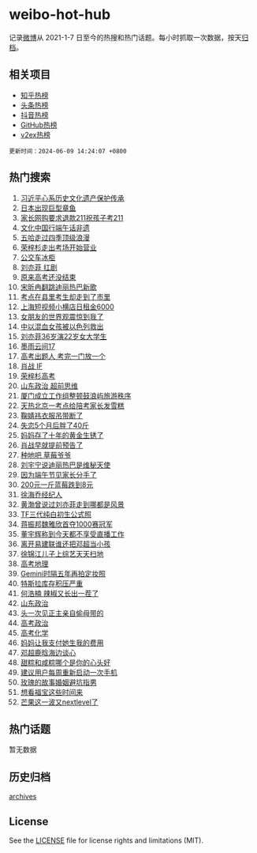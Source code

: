 # weibo-hot-hub

记录[微博](https://www.weibo.com)从 2021-1-7 日至今的热搜和热门话题。每小时抓取一次数据，按天[归档](archives)。

## 相关项目

- [知乎热榜](https://github.com/snaildev/zhihu-hot-hub)
- [头条热榜](https://github.com/snaildev/toutiao-hot-hub)
- [抖音热榜](https://github.com/snaildev/douyin-hot-hub)
- [GitHub热榜](https://github.com/snaildev/github-hot-hub)
- [v2ex热榜](https://github.com/snaildev/v2ex-hot-hub)


`更新时间：2024-06-09 14:24:07 +0800`

## 热门搜索

1. [习近平心系历史文化遗产保护传承](https://m.weibo.cn/search?containerid=100103type%3D1%26t%3D10%26q%3D%23%E4%B9%A0%E8%BF%91%E5%B9%B3%E5%BF%83%E7%B3%BB%E5%8E%86%E5%8F%B2%E6%96%87%E5%8C%96%E9%81%97%E4%BA%A7%E4%BF%9D%E6%8A%A4%E4%BC%A0%E6%89%BF%23&stream_entry_id=51&isnewpage=1&extparam=seat%3D1%26filter_type%3Drealtimehot%26cate%3D10103%26q%3D%2523%25E4%25B9%25A0%25E8%25BF%2591%25E5%25B9%25B3%25E5%25BF%2583%25E7%25B3%25BB%25E5%258E%2586%25E5%258F%25B2%25E6%2596%2587%25E5%258C%2596%25E9%2581%2597%25E4%25BA%25A7%25E4%25BF%259D%25E6%258A%25A4%25E4%25BC%25A0%25E6%2589%25BF%2523%26pos%3D0%26dgr%3D0%26stream_entry_id%3D51%26c_type%3D51%26display_time%3D1717914246%26pre_seqid%3D1717914246452016265129)
1. [日本出现巨型章鱼](https://m.weibo.cn/search?containerid=100103type%3D1%26t%3D10%26q%3D%23%E6%97%A5%E6%9C%AC%E5%87%BA%E7%8E%B0%E5%B7%A8%E5%9E%8B%E7%AB%A0%E9%B1%BC%23&stream_entry_id=31&isnewpage=1&extparam=seat%3D1%26flag%3D1%26filter_type%3Drealtimehot%26lcate%3D5001%26c_type%3D31%26realpos%3D1%26cate%3D5001%26q%3D%2523%25E6%2597%25A5%25E6%259C%25AC%25E5%2587%25BA%25E7%258E%25B0%25E5%25B7%25A8%25E5%259E%258B%25E7%25AB%25A0%25E9%25B1%25BC%2523%26pos%3D0%26band_rank%3D1%26stream_entry_id%3D31%26dgr%3D0%26display_time%3D1717914246%26pre_seqid%3D1717914246452016265129)
1. [家长网购要求退款211祝孩子考211](https://m.weibo.cn/search?containerid=100103type%3D1%26t%3D10%26q%3D%23%E5%AE%B6%E9%95%BF%E7%BD%91%E8%B4%AD%E8%A6%81%E6%B1%82%E9%80%80%E6%AC%BE211%E7%A5%9D%E5%AD%A9%E5%AD%90%E8%80%83211%23&stream_entry_id=31&isnewpage=1&extparam=seat%3D1%26flag%3D2%26filter_type%3Drealtimehot%26lcate%3D5001%26c_type%3D31%26realpos%3D2%26cate%3D5001%26q%3D%2523%25E5%25AE%25B6%25E9%2595%25BF%25E7%25BD%2591%25E8%25B4%25AD%25E8%25A6%2581%25E6%25B1%2582%25E9%2580%2580%25E6%25AC%25BE211%25E7%25A5%259D%25E5%25AD%25A9%25E5%25AD%2590%25E8%2580%2583211%2523%26pos%3D1%26band_rank%3D2%26stream_entry_id%3D31%26dgr%3D0%26display_time%3D1717914246%26pre_seqid%3D1717914246452016265129)
1. [文化中国行端午话非遗](https://m.weibo.cn/search?containerid=100103type%3D1%26t%3D10%26q%3D%23%E6%96%87%E5%8C%96%E4%B8%AD%E5%9B%BD%E8%A1%8C%E7%AB%AF%E5%8D%88%E8%AF%9D%E9%9D%9E%E9%81%97%23&stream_entry_id=31&isnewpage=1&extparam=seat%3D1%26flag%3D0%26filter_type%3Drealtimehot%26lcate%3D5001%26c_type%3D31%26realpos%3D3%26cate%3D5001%26q%3D%2523%25E6%2596%2587%25E5%258C%2596%25E4%25B8%25AD%25E5%259B%25BD%25E8%25A1%258C%25E7%25AB%25AF%25E5%258D%2588%25E8%25AF%259D%25E9%259D%259E%25E9%2581%2597%2523%26pos%3D2%26band_rank%3D3%26stream_entry_id%3D31%26dgr%3D0%26display_time%3D1717914246%26pre_seqid%3D1717914246452016265129)
1. [五哈走过四季顶级浪漫](https://m.weibo.cn/search?containerid=100103type%3D1%26t%3D10%26q%3D%23%E4%BA%94%E5%93%88%E8%B5%B0%E8%BF%87%E5%9B%9B%E5%AD%A3%E9%A1%B6%E7%BA%A7%E6%B5%AA%E6%BC%AB%23&stream_entry_id=31&isnewpage=1&extparam=seat%3D1%26is_ad_pos%3D1%26filter_type%3Drealtimehot%26adid%3D241031%26lcate%3D5001%26c_type%3D31%26cate%3D5001%26q%3D%2523%25E4%25BA%2594%25E5%2593%2588%25E8%25B5%25B0%25E8%25BF%2587%25E5%259B%259B%25E5%25AD%25A3%25E9%25A1%25B6%25E7%25BA%25A7%25E6%25B5%25AA%25E6%25BC%25AB%2523%26dgr%3D0%26band_rank%3D4%26stream_entry_id%3D31%26pos%3D3%26display_time%3D1717914246%26pre_seqid%3D1717914246452016265129)
1. [荣梓杉走出考场开始营业](https://m.weibo.cn/search?containerid=100103type%3D1%26t%3D10%26q%3D%23%E8%8D%A3%E6%A2%93%E6%9D%89%E8%B5%B0%E5%87%BA%E8%80%83%E5%9C%BA%E5%BC%80%E5%A7%8B%E8%90%A5%E4%B8%9A%23&stream_entry_id=31&isnewpage=1&extparam=seat%3D1%26flag%3D1%26filter_type%3Drealtimehot%26lcate%3D5001%26c_type%3D31%26realpos%3D4%26cate%3D5001%26q%3D%2523%25E8%258D%25A3%25E6%25A2%2593%25E6%259D%2589%25E8%25B5%25B0%25E5%2587%25BA%25E8%2580%2583%25E5%259C%25BA%25E5%25BC%2580%25E5%25A7%258B%25E8%2590%25A5%25E4%25B8%259A%2523%26pos%3D4%26band_rank%3D4%26stream_entry_id%3D31%26dgr%3D0%26display_time%3D1717914246%26pre_seqid%3D1717914246452016265129)
1. [公交车冰柜](https://m.weibo.cn/search?containerid=100103type%3D1%26t%3D10%26q%3D%23%E5%85%AC%E4%BA%A4%E8%BD%A6%E5%86%B0%E6%9F%9C%23&stream_entry_id=31&isnewpage=1&extparam=seat%3D1%26flag%3D1%26filter_type%3Drealtimehot%26lcate%3D5001%26c_type%3D31%26realpos%3D5%26cate%3D5001%26q%3D%2523%25E5%2585%25AC%25E4%25BA%25A4%25E8%25BD%25A6%25E5%2586%25B0%25E6%259F%259C%2523%26pos%3D5%26band_rank%3D5%26stream_entry_id%3D31%26dgr%3D0%26display_time%3D1717914246%26pre_seqid%3D1717914246452016265129)
1. [刘亦菲 扛剧](https://m.weibo.cn/search?containerid=100103type%3D1%26t%3D10%26q%3D%E5%88%98%E4%BA%A6%E8%8F%B2+%E6%89%9B%E5%89%A7&stream_entry_id=31&isnewpage=1&extparam=seat%3D1%26flag%3D2%26filter_type%3Drealtimehot%26lcate%3D5001%26c_type%3D31%26realpos%3D6%26cate%3D5001%26q%3D%25E5%2588%2598%25E4%25BA%25A6%25E8%258F%25B2%2520%25E6%2589%259B%25E5%2589%25A7%26pos%3D6%26band_rank%3D6%26stream_entry_id%3D31%26dgr%3D0%26display_time%3D1717914246%26pre_seqid%3D1717914246452016265129)
1. [原来高考还没结束](https://m.weibo.cn/search?containerid=100103type%3D1%26t%3D10%26q%3D%23%E5%8E%9F%E6%9D%A5%E9%AB%98%E8%80%83%E8%BF%98%E6%B2%A1%E7%BB%93%E6%9D%9F%23&stream_entry_id=31&isnewpage=1&extparam=seat%3D1%26flag%3D1%26filter_type%3Drealtimehot%26lcate%3D5001%26c_type%3D31%26realpos%3D7%26cate%3D5001%26q%3D%2523%25E5%258E%259F%25E6%259D%25A5%25E9%25AB%2598%25E8%2580%2583%25E8%25BF%2598%25E6%25B2%25A1%25E7%25BB%2593%25E6%259D%259F%2523%26pos%3D7%26band_rank%3D7%26stream_entry_id%3D31%26dgr%3D0%26display_time%3D1717914246%26pre_seqid%3D1717914246452016265129)
1. [宋昕冉翻跳迪丽热巴新歌](https://m.weibo.cn/search?containerid=100103type%3D1%26t%3D10%26q%3D%E5%AE%8B%E6%98%95%E5%86%89%E7%BF%BB%E8%B7%B3%E8%BF%AA%E4%B8%BD%E7%83%AD%E5%B7%B4%E6%96%B0%E6%AD%8C&stream_entry_id=31&isnewpage=1&extparam=seat%3D1%26flag%3D1%26filter_type%3Drealtimehot%26lcate%3D5001%26c_type%3D31%26realpos%3D8%26cate%3D5001%26q%3D%25E5%25AE%258B%25E6%2598%2595%25E5%2586%2589%25E7%25BF%25BB%25E8%25B7%25B3%25E8%25BF%25AA%25E4%25B8%25BD%25E7%2583%25AD%25E5%25B7%25B4%25E6%2596%25B0%25E6%25AD%258C%26pos%3D8%26band_rank%3D8%26stream_entry_id%3D31%26dgr%3D0%26display_time%3D1717914246%26pre_seqid%3D1717914246452016265129)
1. [考点在县里考生却走到了市里](https://m.weibo.cn/search?containerid=100103type%3D1%26t%3D10%26q%3D%23%E8%80%83%E7%82%B9%E5%9C%A8%E5%8E%BF%E9%87%8C%E8%80%83%E7%94%9F%E5%8D%B4%E8%B5%B0%E5%88%B0%E4%BA%86%E5%B8%82%E9%87%8C%23&stream_entry_id=31&isnewpage=1&extparam=seat%3D1%26flag%3D0%26filter_type%3Drealtimehot%26lcate%3D5001%26c_type%3D31%26realpos%3D9%26cate%3D5001%26q%3D%2523%25E8%2580%2583%25E7%2582%25B9%25E5%259C%25A8%25E5%258E%25BF%25E9%2587%258C%25E8%2580%2583%25E7%2594%259F%25E5%258D%25B4%25E8%25B5%25B0%25E5%2588%25B0%25E4%25BA%2586%25E5%25B8%2582%25E9%2587%258C%2523%26pos%3D9%26band_rank%3D9%26stream_entry_id%3D31%26dgr%3D0%26display_time%3D1717914246%26pre_seqid%3D1717914246452016265129)
1. [上海短视频小横店日租金6000](https://m.weibo.cn/search?containerid=100103type%3D1%26t%3D10%26q%3D%23%E4%B8%8A%E6%B5%B7%E7%9F%AD%E8%A7%86%E9%A2%91%E5%B0%8F%E6%A8%AA%E5%BA%97%E6%97%A5%E7%A7%9F%E9%87%916000%23&stream_entry_id=31&isnewpage=1&extparam=seat%3D1%26flag%3D1%26filter_type%3Drealtimehot%26lcate%3D5001%26c_type%3D31%26realpos%3D10%26cate%3D5001%26q%3D%2523%25E4%25B8%258A%25E6%25B5%25B7%25E7%259F%25AD%25E8%25A7%2586%25E9%25A2%2591%25E5%25B0%258F%25E6%25A8%25AA%25E5%25BA%2597%25E6%2597%25A5%25E7%25A7%259F%25E9%2587%25916000%2523%26pos%3D10%26band_rank%3D10%26stream_entry_id%3D31%26dgr%3D0%26display_time%3D1717914246%26pre_seqid%3D1717914246452016265129)
1. [女朋友的世界观震惊到我了](https://m.weibo.cn/search?containerid=100103type%3D1%26t%3D10%26q%3D%E5%A5%B3%E6%9C%8B%E5%8F%8B%E7%9A%84%E4%B8%96%E7%95%8C%E8%A7%82%E9%9C%87%E6%83%8A%E5%88%B0%E6%88%91%E4%BA%86&stream_entry_id=31&isnewpage=1&extparam=seat%3D1%26flag%3D1%26filter_type%3Drealtimehot%26lcate%3D5001%26c_type%3D31%26realpos%3D11%26cate%3D5001%26q%3D%25E5%25A5%25B3%25E6%259C%258B%25E5%258F%258B%25E7%259A%2584%25E4%25B8%2596%25E7%2595%258C%25E8%25A7%2582%25E9%259C%2587%25E6%2583%258A%25E5%2588%25B0%25E6%2588%2591%25E4%25BA%2586%26pos%3D11%26band_rank%3D11%26stream_entry_id%3D31%26dgr%3D0%26display_time%3D1717914246%26pre_seqid%3D1717914246452016265129)
1. [中以混血女孩被以色列救出](https://m.weibo.cn/search?containerid=100103type%3D1%26t%3D10%26q%3D%23%E4%B8%AD%E4%BB%A5%E6%B7%B7%E8%A1%80%E5%A5%B3%E5%AD%A9%E8%A2%AB%E4%BB%A5%E8%89%B2%E5%88%97%E6%95%91%E5%87%BA%23&stream_entry_id=31&isnewpage=1&extparam=seat%3D1%26flag%3D0%26filter_type%3Drealtimehot%26lcate%3D5001%26c_type%3D31%26realpos%3D12%26cate%3D5001%26q%3D%2523%25E4%25B8%25AD%25E4%25BB%25A5%25E6%25B7%25B7%25E8%25A1%2580%25E5%25A5%25B3%25E5%25AD%25A9%25E8%25A2%25AB%25E4%25BB%25A5%25E8%2589%25B2%25E5%2588%2597%25E6%2595%2591%25E5%2587%25BA%2523%26pos%3D12%26band_rank%3D12%26stream_entry_id%3D31%26dgr%3D0%26display_time%3D1717914246%26pre_seqid%3D1717914246452016265129)
1. [刘亦菲36岁演22岁女大学生](https://m.weibo.cn/search?containerid=100103type%3D1%26t%3D10%26q%3D%23%E5%88%98%E4%BA%A6%E8%8F%B236%E5%B2%81%E6%BC%9422%E5%B2%81%E5%A5%B3%E5%A4%A7%E5%AD%A6%E7%94%9F%23&stream_entry_id=31&isnewpage=1&extparam=seat%3D1%26flag%3D2%26filter_type%3Drealtimehot%26lcate%3D5001%26c_type%3D31%26realpos%3D13%26cate%3D5001%26q%3D%2523%25E5%2588%2598%25E4%25BA%25A6%25E8%258F%25B236%25E5%25B2%2581%25E6%25BC%259422%25E5%25B2%2581%25E5%25A5%25B3%25E5%25A4%25A7%25E5%25AD%25A6%25E7%2594%259F%2523%26pos%3D13%26band_rank%3D13%26stream_entry_id%3D31%26dgr%3D0%26display_time%3D1717914246%26pre_seqid%3D1717914246452016265129)
1. [墨雨云间17](https://m.weibo.cn/search?containerid=100103type%3D1%26t%3D10%26q%3D%E5%A2%A8%E9%9B%A8%E4%BA%91%E9%97%B417&stream_entry_id=31&isnewpage=1&extparam=seat%3D1%26flag%3D1%26filter_type%3Drealtimehot%26lcate%3D5001%26c_type%3D31%26realpos%3D14%26cate%3D5001%26q%3D%25E5%25A2%25A8%25E9%259B%25A8%25E4%25BA%2591%25E9%2597%25B417%26pos%3D14%26band_rank%3D14%26stream_entry_id%3D31%26dgr%3D0%26display_time%3D1717914246%26pre_seqid%3D1717914246452016265129)
1. [高考出题人 考完一门放一个](https://m.weibo.cn/search?containerid=100103type%3D1%26t%3D10%26q%3D%E9%AB%98%E8%80%83%E5%87%BA%E9%A2%98%E4%BA%BA+%E8%80%83%E5%AE%8C%E4%B8%80%E9%97%A8%E6%94%BE%E4%B8%80%E4%B8%AA&stream_entry_id=31&isnewpage=1&extparam=seat%3D1%26flag%3D1%26filter_type%3Drealtimehot%26lcate%3D5001%26c_type%3D31%26realpos%3D15%26cate%3D5001%26q%3D%25E9%25AB%2598%25E8%2580%2583%25E5%2587%25BA%25E9%25A2%2598%25E4%25BA%25BA%2520%25E8%2580%2583%25E5%25AE%258C%25E4%25B8%2580%25E9%2597%25A8%25E6%2594%25BE%25E4%25B8%2580%25E4%25B8%25AA%26pos%3D15%26band_rank%3D15%26stream_entry_id%3D31%26dgr%3D0%26display_time%3D1717914246%26pre_seqid%3D1717914246452016265129)
1. [肖战 IF](https://m.weibo.cn/search?containerid=100103type%3D1%26t%3D10%26q%3D%E8%82%96%E6%88%98+IF&stream_entry_id=31&isnewpage=1&extparam=seat%3D1%26flag%3D0%26filter_type%3Drealtimehot%26lcate%3D5001%26c_type%3D31%26realpos%3D16%26cate%3D5001%26q%3D%25E8%2582%2596%25E6%2588%2598%2520IF%26pos%3D16%26band_rank%3D16%26stream_entry_id%3D31%26dgr%3D0%26display_time%3D1717914246%26pre_seqid%3D1717914246452016265129)
1. [荣梓杉高考](https://m.weibo.cn/search?containerid=100103type%3D1%26t%3D10%26q%3D%E8%8D%A3%E6%A2%93%E6%9D%89%E9%AB%98%E8%80%83&stream_entry_id=31&isnewpage=1&extparam=seat%3D1%26flag%3D1%26filter_type%3Drealtimehot%26lcate%3D5001%26c_type%3D31%26realpos%3D17%26cate%3D5001%26q%3D%25E8%258D%25A3%25E6%25A2%2593%25E6%259D%2589%25E9%25AB%2598%25E8%2580%2583%26pos%3D17%26band_rank%3D17%26stream_entry_id%3D31%26dgr%3D0%26display_time%3D1717914246%26pre_seqid%3D1717914246452016265129)
1. [山东政治 超前思维](https://m.weibo.cn/search?containerid=100103type%3D1%26t%3D10%26q%3D%E5%B1%B1%E4%B8%9C%E6%94%BF%E6%B2%BB+%E8%B6%85%E5%89%8D%E6%80%9D%E7%BB%B4&stream_entry_id=31&isnewpage=1&extparam=seat%3D1%26flag%3D1%26filter_type%3Drealtimehot%26lcate%3D5001%26c_type%3D31%26realpos%3D18%26cate%3D5001%26q%3D%25E5%25B1%25B1%25E4%25B8%259C%25E6%2594%25BF%25E6%25B2%25BB%2520%25E8%25B6%2585%25E5%2589%258D%25E6%2580%259D%25E7%25BB%25B4%26pos%3D18%26band_rank%3D18%26stream_entry_id%3D31%26dgr%3D0%26display_time%3D1717914246%26pre_seqid%3D1717914246452016265129)
1. [厦门成立工作组整顿鼓浪屿旅游秩序](https://m.weibo.cn/search?containerid=100103type%3D1%26t%3D10%26q%3D%23%E5%8E%A6%E9%97%A8%E6%88%90%E7%AB%8B%E5%B7%A5%E4%BD%9C%E7%BB%84%E6%95%B4%E9%A1%BF%E9%BC%93%E6%B5%AA%E5%B1%BF%E6%97%85%E6%B8%B8%E7%A7%A9%E5%BA%8F%23&stream_entry_id=31&isnewpage=1&extparam=seat%3D1%26flag%3D0%26filter_type%3Drealtimehot%26lcate%3D5001%26c_type%3D31%26realpos%3D19%26cate%3D5001%26q%3D%2523%25E5%258E%25A6%25E9%2597%25A8%25E6%2588%2590%25E7%25AB%258B%25E5%25B7%25A5%25E4%25BD%259C%25E7%25BB%2584%25E6%2595%25B4%25E9%25A1%25BF%25E9%25BC%2593%25E6%25B5%25AA%25E5%25B1%25BF%25E6%2597%2585%25E6%25B8%25B8%25E7%25A7%25A9%25E5%25BA%258F%2523%26pos%3D19%26band_rank%3D19%26stream_entry_id%3D31%26dgr%3D0%26display_time%3D1717914246%26pre_seqid%3D1717914246452016265129)
1. [天热北京一考点给陪考家长发雪糕](https://m.weibo.cn/search?containerid=100103type%3D1%26t%3D10%26q%3D%23%E5%A4%A9%E7%83%AD%E5%8C%97%E4%BA%AC%E4%B8%80%E8%80%83%E7%82%B9%E7%BB%99%E9%99%AA%E8%80%83%E5%AE%B6%E9%95%BF%E5%8F%91%E9%9B%AA%E7%B3%95%23&stream_entry_id=31&isnewpage=1&extparam=seat%3D1%26flag%3D32768%26filter_type%3Drealtimehot%26lcate%3D5001%26c_type%3D31%26realpos%3D20%26cate%3D5001%26q%3D%2523%25E5%25A4%25A9%25E7%2583%25AD%25E5%258C%2597%25E4%25BA%25AC%25E4%25B8%2580%25E8%2580%2583%25E7%2582%25B9%25E7%25BB%2599%25E9%2599%25AA%25E8%2580%2583%25E5%25AE%25B6%25E9%2595%25BF%25E5%258F%2591%25E9%259B%25AA%25E7%25B3%2595%2523%26pos%3D20%26band_rank%3D20%26stream_entry_id%3D31%26dgr%3D0%26display_time%3D1717914246%26pre_seqid%3D1717914246452016265129)
1. [鞠婧祎衣服吊带断了](https://m.weibo.cn/search?containerid=100103type%3D1%26t%3D10%26q%3D%23%E9%9E%A0%E5%A9%A7%E7%A5%8E%E8%A1%A3%E6%9C%8D%E5%90%8A%E5%B8%A6%E6%96%AD%E4%BA%86%23&stream_entry_id=31&isnewpage=1&extparam=seat%3D1%26flag%3D2%26filter_type%3Drealtimehot%26lcate%3D5001%26c_type%3D31%26realpos%3D21%26cate%3D5001%26q%3D%2523%25E9%259E%25A0%25E5%25A9%25A7%25E7%25A5%258E%25E8%25A1%25A3%25E6%259C%258D%25E5%2590%258A%25E5%25B8%25A6%25E6%2596%25AD%25E4%25BA%2586%2523%26pos%3D21%26band_rank%3D21%26stream_entry_id%3D31%26dgr%3D0%26display_time%3D1717914246%26pre_seqid%3D1717914246452016265129)
1. [失恋5个月后胖了40斤](https://m.weibo.cn/search?containerid=100103type%3D1%26t%3D10%26q%3D%23%E5%A4%B1%E6%81%8B5%E4%B8%AA%E6%9C%88%E5%90%8E%E8%83%96%E4%BA%8640%E6%96%A4%23&stream_entry_id=31&isnewpage=1&extparam=seat%3D1%26flag%3D0%26filter_type%3Drealtimehot%26lcate%3D5001%26c_type%3D31%26realpos%3D22%26cate%3D5001%26q%3D%2523%25E5%25A4%25B1%25E6%2581%258B5%25E4%25B8%25AA%25E6%259C%2588%25E5%2590%258E%25E8%2583%2596%25E4%25BA%258640%25E6%2596%25A4%2523%26pos%3D22%26band_rank%3D22%26stream_entry_id%3D31%26dgr%3D0%26display_time%3D1717914246%26pre_seqid%3D1717914246452016265129)
1. [妈妈存了十年的黄金生锈了](https://m.weibo.cn/search?containerid=100103type%3D1%26t%3D10%26q%3D%23%E5%A6%88%E5%A6%88%E5%AD%98%E4%BA%86%E5%8D%81%E5%B9%B4%E7%9A%84%E9%BB%84%E9%87%91%E7%94%9F%E9%94%88%E4%BA%86%23&stream_entry_id=31&isnewpage=1&extparam=seat%3D1%26flag%3D2%26filter_type%3Drealtimehot%26lcate%3D5001%26c_type%3D31%26realpos%3D23%26cate%3D5001%26q%3D%2523%25E5%25A6%2588%25E5%25A6%2588%25E5%25AD%2598%25E4%25BA%2586%25E5%258D%2581%25E5%25B9%25B4%25E7%259A%2584%25E9%25BB%2584%25E9%2587%2591%25E7%2594%259F%25E9%2594%2588%25E4%25BA%2586%2523%26pos%3D23%26band_rank%3D23%26stream_entry_id%3D31%26dgr%3D0%26display_time%3D1717914246%26pre_seqid%3D1717914246452016265129)
1. [肖战早就提前预告了](https://m.weibo.cn/search?containerid=100103type%3D1%26t%3D10%26q%3D%23%E8%82%96%E6%88%98%E6%97%A9%E5%B0%B1%E6%8F%90%E5%89%8D%E9%A2%84%E5%91%8A%E4%BA%86%23&stream_entry_id=31&isnewpage=1&extparam=seat%3D1%26flag%3D1%26filter_type%3Drealtimehot%26lcate%3D5001%26c_type%3D31%26realpos%3D24%26cate%3D5001%26q%3D%2523%25E8%2582%2596%25E6%2588%2598%25E6%2597%25A9%25E5%25B0%25B1%25E6%258F%2590%25E5%2589%258D%25E9%25A2%2584%25E5%2591%258A%25E4%25BA%2586%2523%26pos%3D24%26band_rank%3D24%26stream_entry_id%3D31%26dgr%3D0%26display_time%3D1717914246%26pre_seqid%3D1717914246452016265129)
1. [种地吧 草莓爷爷](https://m.weibo.cn/search?containerid=100103type%3D1%26t%3D10%26q%3D%E7%A7%8D%E5%9C%B0%E5%90%A7+%E8%8D%89%E8%8E%93%E7%88%B7%E7%88%B7&stream_entry_id=31&isnewpage=1&extparam=seat%3D1%26flag%3D0%26filter_type%3Drealtimehot%26lcate%3D5001%26c_type%3D31%26realpos%3D25%26cate%3D5001%26q%3D%25E7%25A7%258D%25E5%259C%25B0%25E5%2590%25A7%2520%25E8%258D%2589%25E8%258E%2593%25E7%2588%25B7%25E7%2588%25B7%26pos%3D25%26band_rank%3D25%26stream_entry_id%3D31%26dgr%3D0%26display_time%3D1717914246%26pre_seqid%3D1717914246452016265129)
1. [刘宇宁说迪丽热巴是维秘天使](https://m.weibo.cn/search?containerid=100103type%3D1%26t%3D10%26q%3D%23%E5%88%98%E5%AE%87%E5%AE%81%E8%AF%B4%E8%BF%AA%E4%B8%BD%E7%83%AD%E5%B7%B4%E6%98%AF%E7%BB%B4%E7%A7%98%E5%A4%A9%E4%BD%BF%23&stream_entry_id=31&isnewpage=1&extparam=seat%3D1%26flag%3D1%26filter_type%3Drealtimehot%26lcate%3D5001%26c_type%3D31%26realpos%3D26%26cate%3D5001%26q%3D%2523%25E5%2588%2598%25E5%25AE%2587%25E5%25AE%2581%25E8%25AF%25B4%25E8%25BF%25AA%25E4%25B8%25BD%25E7%2583%25AD%25E5%25B7%25B4%25E6%2598%25AF%25E7%25BB%25B4%25E7%25A7%2598%25E5%25A4%25A9%25E4%25BD%25BF%2523%26pos%3D26%26band_rank%3D26%26stream_entry_id%3D31%26dgr%3D0%26display_time%3D1717914246%26pre_seqid%3D1717914246452016265129)
1. [因为端午节见家长分手了](https://m.weibo.cn/search?containerid=100103type%3D1%26t%3D10%26q%3D%23%E5%9B%A0%E4%B8%BA%E7%AB%AF%E5%8D%88%E8%8A%82%E8%A7%81%E5%AE%B6%E9%95%BF%E5%88%86%E6%89%8B%E4%BA%86%23&stream_entry_id=31&isnewpage=1&extparam=seat%3D1%26flag%3D0%26filter_type%3Drealtimehot%26lcate%3D5001%26c_type%3D31%26realpos%3D27%26cate%3D5001%26q%3D%2523%25E5%259B%25A0%25E4%25B8%25BA%25E7%25AB%25AF%25E5%258D%2588%25E8%258A%2582%25E8%25A7%2581%25E5%25AE%25B6%25E9%2595%25BF%25E5%2588%2586%25E6%2589%258B%25E4%25BA%2586%2523%26pos%3D27%26band_rank%3D27%26stream_entry_id%3D31%26dgr%3D0%26display_time%3D1717914246%26pre_seqid%3D1717914246452016265129)
1. [200元一斤蓝莓跌到8元](https://m.weibo.cn/search?containerid=100103type%3D1%26t%3D10%26q%3D%23200%E5%85%83%E4%B8%80%E6%96%A4%E8%93%9D%E8%8E%93%E8%B7%8C%E5%88%B08%E5%85%83%23&stream_entry_id=31&isnewpage=1&extparam=seat%3D1%26flag%3D1%26filter_type%3Drealtimehot%26lcate%3D5001%26c_type%3D31%26realpos%3D28%26cate%3D5001%26q%3D%2523200%25E5%2585%2583%25E4%25B8%2580%25E6%2596%25A4%25E8%2593%259D%25E8%258E%2593%25E8%25B7%258C%25E5%2588%25B08%25E5%2585%2583%2523%26pos%3D28%26band_rank%3D28%26stream_entry_id%3D31%26dgr%3D0%26display_time%3D1717914246%26pre_seqid%3D1717914246452016265129)
1. [徐海乔经纪人](https://m.weibo.cn/search?containerid=100103type%3D1%26t%3D10%26q%3D%E5%BE%90%E6%B5%B7%E4%B9%94%E7%BB%8F%E7%BA%AA%E4%BA%BA&stream_entry_id=31&isnewpage=1&extparam=seat%3D1%26flag%3D0%26filter_type%3Drealtimehot%26lcate%3D5001%26c_type%3D31%26realpos%3D29%26cate%3D5001%26q%3D%25E5%25BE%2590%25E6%25B5%25B7%25E4%25B9%2594%25E7%25BB%258F%25E7%25BA%25AA%25E4%25BA%25BA%26pos%3D29%26band_rank%3D29%26stream_entry_id%3D31%26dgr%3D0%26display_time%3D1717914246%26pre_seqid%3D1717914246452016265129)
1. [黄渤曾说过刘亦菲走到哪都是风景](https://m.weibo.cn/search?containerid=100103type%3D1%26t%3D10%26q%3D%23%E9%BB%84%E6%B8%A4%E6%9B%BE%E8%AF%B4%E8%BF%87%E5%88%98%E4%BA%A6%E8%8F%B2%E8%B5%B0%E5%88%B0%E5%93%AA%E9%83%BD%E6%98%AF%E9%A3%8E%E6%99%AF%23&stream_entry_id=31&isnewpage=1&extparam=seat%3D1%26flag%3D1%26filter_type%3Drealtimehot%26lcate%3D5001%26c_type%3D31%26realpos%3D30%26cate%3D5001%26q%3D%2523%25E9%25BB%2584%25E6%25B8%25A4%25E6%259B%25BE%25E8%25AF%25B4%25E8%25BF%2587%25E5%2588%2598%25E4%25BA%25A6%25E8%258F%25B2%25E8%25B5%25B0%25E5%2588%25B0%25E5%2593%25AA%25E9%2583%25BD%25E6%2598%25AF%25E9%25A3%258E%25E6%2599%25AF%2523%26pos%3D30%26band_rank%3D30%26stream_entry_id%3D31%26dgr%3D0%26display_time%3D1717914246%26pre_seqid%3D1717914246452016265129)
1. [TF三代纯白初生公式照](https://m.weibo.cn/search?containerid=100103type%3D1%26t%3D10%26q%3D%23TF%E4%B8%89%E4%BB%A3%E7%BA%AF%E7%99%BD%E5%88%9D%E7%94%9F%E5%85%AC%E5%BC%8F%E7%85%A7%23&stream_entry_id=31&isnewpage=1&extparam=seat%3D1%26flag%3D1%26filter_type%3Drealtimehot%26lcate%3D5001%26c_type%3D31%26realpos%3D31%26cate%3D5001%26q%3D%2523TF%25E4%25B8%2589%25E4%25BB%25A3%25E7%25BA%25AF%25E7%2599%25BD%25E5%2588%259D%25E7%2594%259F%25E5%2585%25AC%25E5%25BC%258F%25E7%2585%25A7%2523%26pos%3D31%26band_rank%3D31%26stream_entry_id%3D31%26dgr%3D0%26display_time%3D1717914246%26pre_seqid%3D1717914246452016265129)
1. [蒋振邦魏雅欣首夺1000赛冠军](https://m.weibo.cn/search?containerid=100103type%3D1%26t%3D10%26q%3D%23%E8%92%8B%E6%8C%AF%E9%82%A6%E9%AD%8F%E9%9B%85%E6%AC%A3%E9%A6%96%E5%A4%BA1000%E8%B5%9B%E5%86%A0%E5%86%9B%23&stream_entry_id=31&isnewpage=1&extparam=seat%3D1%26flag%3D1%26filter_type%3Drealtimehot%26lcate%3D5001%26c_type%3D31%26realpos%3D32%26cate%3D5001%26q%3D%2523%25E8%2592%258B%25E6%258C%25AF%25E9%2582%25A6%25E9%25AD%258F%25E9%259B%2585%25E6%25AC%25A3%25E9%25A6%2596%25E5%25A4%25BA1000%25E8%25B5%259B%25E5%2586%25A0%25E5%2586%259B%2523%26pos%3D32%26band_rank%3D32%26stream_entry_id%3D31%26dgr%3D0%26display_time%3D1717914246%26pre_seqid%3D1717914246452016265129)
1. [董宇辉称到今天都不享受直播工作](https://m.weibo.cn/search?containerid=100103type%3D1%26t%3D10%26q%3D%23%E8%91%A3%E5%AE%87%E8%BE%89%E7%A7%B0%E5%88%B0%E4%BB%8A%E5%A4%A9%E9%83%BD%E4%B8%8D%E4%BA%AB%E5%8F%97%E7%9B%B4%E6%92%AD%E5%B7%A5%E4%BD%9C%23&stream_entry_id=31&isnewpage=1&extparam=seat%3D1%26flag%3D1%26filter_type%3Drealtimehot%26lcate%3D5001%26c_type%3D31%26realpos%3D33%26cate%3D5001%26q%3D%2523%25E8%2591%25A3%25E5%25AE%2587%25E8%25BE%2589%25E7%25A7%25B0%25E5%2588%25B0%25E4%25BB%258A%25E5%25A4%25A9%25E9%2583%25BD%25E4%25B8%258D%25E4%25BA%25AB%25E5%258F%2597%25E7%259B%25B4%25E6%2592%25AD%25E5%25B7%25A5%25E4%25BD%259C%2523%26pos%3D33%26band_rank%3D33%26stream_entry_id%3D31%26dgr%3D0%26display_time%3D1717914246%26pre_seqid%3D1717914246452016265129)
1. [离开易建联谁还把邓超当小孩](https://m.weibo.cn/search?containerid=100103type%3D1%26t%3D10%26q%3D%23%E7%A6%BB%E5%BC%80%E6%98%93%E5%BB%BA%E8%81%94%E8%B0%81%E8%BF%98%E6%8A%8A%E9%82%93%E8%B6%85%E5%BD%93%E5%B0%8F%E5%AD%A9%23&stream_entry_id=31&isnewpage=1&extparam=seat%3D1%26flag%3D0%26filter_type%3Drealtimehot%26lcate%3D5001%26c_type%3D31%26realpos%3D34%26cate%3D5001%26q%3D%2523%25E7%25A6%25BB%25E5%25BC%2580%25E6%2598%2593%25E5%25BB%25BA%25E8%2581%2594%25E8%25B0%2581%25E8%25BF%2598%25E6%258A%258A%25E9%2582%2593%25E8%25B6%2585%25E5%25BD%2593%25E5%25B0%258F%25E5%25AD%25A9%2523%26pos%3D34%26band_rank%3D34%26stream_entry_id%3D31%26dgr%3D0%26display_time%3D1717914246%26pre_seqid%3D1717914246452016265129)
1. [徐锦江儿子上综艺天天扫地](https://m.weibo.cn/search?containerid=100103type%3D1%26t%3D10%26q%3D%23%E5%BE%90%E9%94%A6%E6%B1%9F%E5%84%BF%E5%AD%90%E4%B8%8A%E7%BB%BC%E8%89%BA%E5%A4%A9%E5%A4%A9%E6%89%AB%E5%9C%B0%23&stream_entry_id=31&isnewpage=1&extparam=seat%3D1%26flag%3D1%26filter_type%3Drealtimehot%26lcate%3D5001%26c_type%3D31%26realpos%3D35%26cate%3D5001%26q%3D%2523%25E5%25BE%2590%25E9%2594%25A6%25E6%25B1%259F%25E5%2584%25BF%25E5%25AD%2590%25E4%25B8%258A%25E7%25BB%25BC%25E8%2589%25BA%25E5%25A4%25A9%25E5%25A4%25A9%25E6%2589%25AB%25E5%259C%25B0%2523%26pos%3D35%26band_rank%3D35%26stream_entry_id%3D31%26dgr%3D0%26display_time%3D1717914246%26pre_seqid%3D1717914246452016265129)
1. [高考地理](https://m.weibo.cn/search?containerid=100103type%3D1%26t%3D10%26q%3D%E9%AB%98%E8%80%83%E5%9C%B0%E7%90%86&stream_entry_id=31&isnewpage=1&extparam=seat%3D1%26flag%3D0%26filter_type%3Drealtimehot%26lcate%3D5001%26c_type%3D31%26realpos%3D36%26cate%3D5001%26q%3D%25E9%25AB%2598%25E8%2580%2583%25E5%259C%25B0%25E7%2590%2586%26pos%3D36%26band_rank%3D36%26stream_entry_id%3D31%26dgr%3D0%26display_time%3D1717914246%26pre_seqid%3D1717914246452016265129)
1. [Gemini时隔五年再拍定妆照](https://m.weibo.cn/search?containerid=100103type%3D1%26t%3D10%26q%3D%23Gemini%E6%97%B6%E9%9A%94%E4%BA%94%E5%B9%B4%E5%86%8D%E6%8B%8D%E5%AE%9A%E5%A6%86%E7%85%A7%23&stream_entry_id=31&isnewpage=1&extparam=seat%3D1%26flag%3D1%26filter_type%3Drealtimehot%26lcate%3D5001%26c_type%3D31%26realpos%3D37%26cate%3D5001%26q%3D%2523Gemini%25E6%2597%25B6%25E9%259A%2594%25E4%25BA%2594%25E5%25B9%25B4%25E5%2586%258D%25E6%258B%258D%25E5%25AE%259A%25E5%25A6%2586%25E7%2585%25A7%2523%26pos%3D37%26band_rank%3D37%26stream_entry_id%3D31%26dgr%3D0%26display_time%3D1717914246%26pre_seqid%3D1717914246452016265129)
1. [特斯拉库存积压严重](https://m.weibo.cn/search?containerid=100103type%3D1%26t%3D10%26q%3D%23%E7%89%B9%E6%96%AF%E6%8B%89%E5%BA%93%E5%AD%98%E7%A7%AF%E5%8E%8B%E4%B8%A5%E9%87%8D%23&stream_entry_id=31&isnewpage=1&extparam=seat%3D1%26flag%3D1%26filter_type%3Drealtimehot%26lcate%3D5001%26c_type%3D31%26realpos%3D38%26cate%3D5001%26q%3D%2523%25E7%2589%25B9%25E6%2596%25AF%25E6%258B%2589%25E5%25BA%2593%25E5%25AD%2598%25E7%25A7%25AF%25E5%258E%258B%25E4%25B8%25A5%25E9%2587%258D%2523%26pos%3D38%26band_rank%3D38%26stream_entry_id%3D31%26dgr%3D0%26display_time%3D1717914246%26pre_seqid%3D1717914246452016265129)
1. [何浩楠 辣椒又长出一茬了](https://m.weibo.cn/search?containerid=100103type%3D1%26t%3D10%26q%3D%E4%BD%95%E6%B5%A9%E6%A5%A0+%E8%BE%A3%E6%A4%92%E5%8F%88%E9%95%BF%E5%87%BA%E4%B8%80%E8%8C%AC%E4%BA%86&stream_entry_id=31&isnewpage=1&extparam=seat%3D1%26flag%3D1%26filter_type%3Drealtimehot%26lcate%3D5001%26c_type%3D31%26realpos%3D39%26cate%3D5001%26q%3D%25E4%25BD%2595%25E6%25B5%25A9%25E6%25A5%25A0%2520%25E8%25BE%25A3%25E6%25A4%2592%25E5%258F%2588%25E9%2595%25BF%25E5%2587%25BA%25E4%25B8%2580%25E8%258C%25AC%25E4%25BA%2586%26pos%3D39%26band_rank%3D39%26stream_entry_id%3D31%26dgr%3D0%26display_time%3D1717914246%26pre_seqid%3D1717914246452016265129)
1. [山东政治](https://m.weibo.cn/search?containerid=100103type%3D1%26t%3D10%26q%3D%E5%B1%B1%E4%B8%9C%E6%94%BF%E6%B2%BB&stream_entry_id=31&isnewpage=1&extparam=seat%3D1%26flag%3D0%26filter_type%3Drealtimehot%26lcate%3D5001%26c_type%3D31%26realpos%3D40%26cate%3D5001%26q%3D%25E5%25B1%25B1%25E4%25B8%259C%25E6%2594%25BF%25E6%25B2%25BB%26pos%3D40%26band_rank%3D40%26stream_entry_id%3D31%26dgr%3D0%26display_time%3D1717914246%26pre_seqid%3D1717914246452016265129)
1. [头一次见正主亲自偷母带的](https://m.weibo.cn/search?containerid=100103type%3D1%26t%3D10%26q%3D%E5%A4%B4%E4%B8%80%E6%AC%A1%E8%A7%81%E6%AD%A3%E4%B8%BB%E4%BA%B2%E8%87%AA%E5%81%B7%E6%AF%8D%E5%B8%A6%E7%9A%84&stream_entry_id=31&isnewpage=1&extparam=seat%3D1%26flag%3D0%26filter_type%3Drealtimehot%26lcate%3D5001%26c_type%3D31%26realpos%3D41%26cate%3D5001%26q%3D%25E5%25A4%25B4%25E4%25B8%2580%25E6%25AC%25A1%25E8%25A7%2581%25E6%25AD%25A3%25E4%25B8%25BB%25E4%25BA%25B2%25E8%2587%25AA%25E5%2581%25B7%25E6%25AF%258D%25E5%25B8%25A6%25E7%259A%2584%26pos%3D41%26band_rank%3D41%26stream_entry_id%3D31%26dgr%3D0%26display_time%3D1717914246%26pre_seqid%3D1717914246452016265129)
1. [高考政治](https://m.weibo.cn/search?containerid=100103type%3D1%26t%3D10%26q%3D%E9%AB%98%E8%80%83%E6%94%BF%E6%B2%BB&stream_entry_id=31&isnewpage=1&extparam=seat%3D1%26flag%3D1%26filter_type%3Drealtimehot%26lcate%3D5001%26c_type%3D31%26realpos%3D42%26cate%3D5001%26q%3D%25E9%25AB%2598%25E8%2580%2583%25E6%2594%25BF%25E6%25B2%25BB%26pos%3D42%26band_rank%3D42%26stream_entry_id%3D31%26dgr%3D0%26display_time%3D1717914246%26pre_seqid%3D1717914246452016265129)
1. [高考化学](https://m.weibo.cn/search?containerid=100103type%3D1%26t%3D10%26q%3D%E9%AB%98%E8%80%83%E5%8C%96%E5%AD%A6&stream_entry_id=31&isnewpage=1&extparam=seat%3D1%26flag%3D0%26filter_type%3Drealtimehot%26lcate%3D5001%26c_type%3D31%26realpos%3D43%26cate%3D5001%26q%3D%25E9%25AB%2598%25E8%2580%2583%25E5%258C%2596%25E5%25AD%25A6%26pos%3D43%26band_rank%3D43%26stream_entry_id%3D31%26dgr%3D0%26display_time%3D1717914246%26pre_seqid%3D1717914246452016265129)
1. [妈妈让我支付她生我的费用](https://m.weibo.cn/search?containerid=100103type%3D1%26t%3D10%26q%3D%23%E5%A6%88%E5%A6%88%E8%AE%A9%E6%88%91%E6%94%AF%E4%BB%98%E5%A5%B9%E7%94%9F%E6%88%91%E7%9A%84%E8%B4%B9%E7%94%A8%23&stream_entry_id=31&isnewpage=1&extparam=seat%3D1%26flag%3D0%26filter_type%3Drealtimehot%26lcate%3D5001%26c_type%3D31%26realpos%3D44%26cate%3D5001%26q%3D%2523%25E5%25A6%2588%25E5%25A6%2588%25E8%25AE%25A9%25E6%2588%2591%25E6%2594%25AF%25E4%25BB%2598%25E5%25A5%25B9%25E7%2594%259F%25E6%2588%2591%25E7%259A%2584%25E8%25B4%25B9%25E7%2594%25A8%2523%26pos%3D44%26band_rank%3D44%26stream_entry_id%3D31%26dgr%3D0%26display_time%3D1717914246%26pre_seqid%3D1717914246452016265129)
1. [邓超鹿晗海边谈心](https://m.weibo.cn/search?containerid=100103type%3D1%26t%3D10%26q%3D%23%E9%82%93%E8%B6%85%E9%B9%BF%E6%99%97%E6%B5%B7%E8%BE%B9%E8%B0%88%E5%BF%83%23&stream_entry_id=31&isnewpage=1&extparam=seat%3D1%26flag%3D1%26filter_type%3Drealtimehot%26lcate%3D5001%26c_type%3D31%26realpos%3D45%26cate%3D5001%26q%3D%2523%25E9%2582%2593%25E8%25B6%2585%25E9%25B9%25BF%25E6%2599%2597%25E6%25B5%25B7%25E8%25BE%25B9%25E8%25B0%2588%25E5%25BF%2583%2523%26pos%3D45%26band_rank%3D45%26stream_entry_id%3D31%26dgr%3D0%26display_time%3D1717914246%26pre_seqid%3D1717914246452016265129)
1. [甜粽和咸粽哪个是你的心头好](https://m.weibo.cn/search?containerid=100103type%3D1%26t%3D10%26q%3D%23%E7%94%9C%E7%B2%BD%E5%92%8C%E5%92%B8%E7%B2%BD%E5%93%AA%E4%B8%AA%E6%98%AF%E4%BD%A0%E7%9A%84%E5%BF%83%E5%A4%B4%E5%A5%BD%23&stream_entry_id=31&isnewpage=1&extparam=seat%3D1%26flag%3D0%26filter_type%3Drealtimehot%26lcate%3D5001%26c_type%3D31%26realpos%3D46%26cate%3D5001%26q%3D%2523%25E7%2594%259C%25E7%25B2%25BD%25E5%2592%258C%25E5%2592%25B8%25E7%25B2%25BD%25E5%2593%25AA%25E4%25B8%25AA%25E6%2598%25AF%25E4%25BD%25A0%25E7%259A%2584%25E5%25BF%2583%25E5%25A4%25B4%25E5%25A5%25BD%2523%26pos%3D46%26band_rank%3D46%26stream_entry_id%3D31%26dgr%3D0%26display_time%3D1717914246%26pre_seqid%3D1717914246452016265129)
1. [建议用户每周重新启动一次手机](https://m.weibo.cn/search?containerid=100103type%3D1%26t%3D10%26q%3D%23%E5%BB%BA%E8%AE%AE%E7%94%A8%E6%88%B7%E6%AF%8F%E5%91%A8%E9%87%8D%E6%96%B0%E5%90%AF%E5%8A%A8%E4%B8%80%E6%AC%A1%E6%89%8B%E6%9C%BA%23&stream_entry_id=31&isnewpage=1&extparam=seat%3D1%26flag%3D1%26filter_type%3Drealtimehot%26lcate%3D5001%26c_type%3D31%26realpos%3D47%26cate%3D5001%26q%3D%2523%25E5%25BB%25BA%25E8%25AE%25AE%25E7%2594%25A8%25E6%2588%25B7%25E6%25AF%258F%25E5%2591%25A8%25E9%2587%258D%25E6%2596%25B0%25E5%2590%25AF%25E5%258A%25A8%25E4%25B8%2580%25E6%25AC%25A1%25E6%2589%258B%25E6%259C%25BA%2523%26pos%3D47%26band_rank%3D47%26stream_entry_id%3D31%26dgr%3D0%26display_time%3D1717914246%26pre_seqid%3D1717914246452016265129)
1. [玫瑰的故事婚姻避坑指男](https://m.weibo.cn/search?containerid=100103type%3D1%26t%3D10%26q%3D%23%E7%8E%AB%E7%91%B0%E7%9A%84%E6%95%85%E4%BA%8B%E5%A9%9A%E5%A7%BB%E9%81%BF%E5%9D%91%E6%8C%87%E7%94%B7%23&stream_entry_id=31&isnewpage=1&extparam=seat%3D1%26flag%3D1%26filter_type%3Drealtimehot%26lcate%3D5001%26c_type%3D31%26realpos%3D48%26cate%3D5001%26q%3D%2523%25E7%258E%25AB%25E7%2591%25B0%25E7%259A%2584%25E6%2595%2585%25E4%25BA%258B%25E5%25A9%259A%25E5%25A7%25BB%25E9%2581%25BF%25E5%259D%2591%25E6%258C%2587%25E7%2594%25B7%2523%26pos%3D48%26band_rank%3D48%26stream_entry_id%3D31%26dgr%3D0%26display_time%3D1717914246%26pre_seqid%3D1717914246452016265129)
1. [想看福宝这些时间来](https://m.weibo.cn/search?containerid=100103type%3D1%26t%3D10%26q%3D%23%E6%83%B3%E7%9C%8B%E7%A6%8F%E5%AE%9D%E8%BF%99%E4%BA%9B%E6%97%B6%E9%97%B4%E6%9D%A5%23&stream_entry_id=31&isnewpage=1&extparam=seat%3D1%26flag%3D32768%26filter_type%3Drealtimehot%26lcate%3D5001%26c_type%3D31%26realpos%3D49%26cate%3D5001%26q%3D%2523%25E6%2583%25B3%25E7%259C%258B%25E7%25A6%258F%25E5%25AE%259D%25E8%25BF%2599%25E4%25BA%259B%25E6%2597%25B6%25E9%2597%25B4%25E6%259D%25A5%2523%26pos%3D49%26band_rank%3D49%26stream_entry_id%3D31%26dgr%3D0%26display_time%3D1717914246%26pre_seqid%3D1717914246452016265129)
1. [芒果这一波又nextlevel了](https://m.weibo.cn/search?containerid=100103type%3D1%26t%3D10%26q%3D%E8%8A%92%E6%9E%9C%E8%BF%99%E4%B8%80%E6%B3%A2%E5%8F%88nextlevel%E4%BA%86&stream_entry_id=31&isnewpage=1&extparam=seat%3D1%26flag%3D1%26filter_type%3Drealtimehot%26lcate%3D5001%26c_type%3D31%26realpos%3D50%26cate%3D5001%26q%3D%25E8%258A%2592%25E6%259E%259C%25E8%25BF%2599%25E4%25B8%2580%25E6%25B3%25A2%25E5%258F%2588nextlevel%25E4%25BA%2586%26pos%3D50%26band_rank%3D50%26stream_entry_id%3D31%26dgr%3D0%26display_time%3D1717914246%26pre_seqid%3D1717914246452016265129)

## 热门话题

暂无数据

## 历史归档

[archives](archives)

## License

See the [LICENSE](LICENSE) file for license rights and limitations (MIT).
